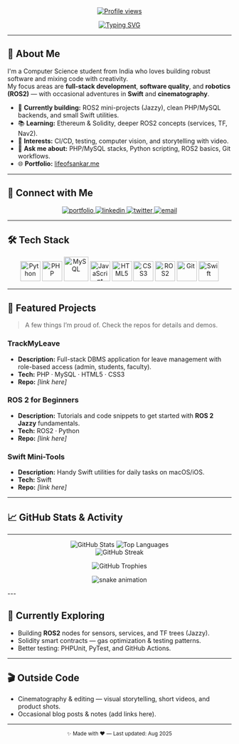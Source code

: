 <!-- Profile README for @lifeofsankar — polished & engaging -->

<div align="center">

<a href="https://lifeofsankar.me/" target="_blank">
  <img src="https://komarev.com/ghpvc/?username=lifeofsankar&style=for-the-badge&color=brightgreen" alt="Profile views"/>
</a>

<br/>

[![Typing SVG](https://readme-typing-svg.demolab.com?font=Fira+Code&weight=700&size=28&duration=3600&pause=900&color=22C55E&center=true&vCenter=true&width=800&lines=Hi+there%2C+I'm+Jai+Sankar+J+%F0%9F%91%8B;Software+Developer+%F0%9F%92%BB;Full-Stack+Engineer+⚙️;Robotics+(ROS2)+Enthusiast+🤖;Swift+Developer+🐦;Creative+Cinematographer+🎬)](https://git.io/typing-svg)

</div>

---

## 👋 About Me

I'm a Computer Science student from India who loves building robust software and mixing code with creativity.  
My focus areas are **full-stack development**, **software quality**, and **robotics (ROS2)** — with occasional adventures in **Swift** and **cinematography**.

- 🔭 **Currently building:** ROS2 mini-projects (Jazzy), clean PHP/MySQL backends, and small Swift utilities.  
- 📚 **Learning:** Ethereum & Solidity, deeper ROS2 concepts (services, TF, Nav2).  
- 🎯 **Interests:** CI/CD, testing, computer vision, and storytelling with video.  
- 💬 **Ask me about:** PHP/MySQL stacks, Python scripting, ROS2 basics, Git workflows.  
- 🌐 **Portfolio:** [lifeofsankar.me](https://lifeofsankar.me/)

---

## 🤝 Connect with Me

<p align="center">
  <a href="https://lifeofsankar.me/" target="_blank">
    <img src="https://img.shields.io/badge/Portfolio-Visit-22C55E?style=for-the-badge&logo=google-chrome&logoColor=white" alt="portfolio"/>
  </a>
  <a href="https://www.linkedin.com/in/lifeofsankar" target="_blank">
    <img src="https://img.shields.io/badge/LinkedIn-0A66C2?style=for-the-badge&logo=linkedin&logoColor=white" alt="linkedin"/>
  </a>
  <a href="https://twitter.com/lifeofsankar" target="_blank">
    <img src="https://img.shields.io/badge/Twitter-1DA1F2?style=for-the-badge&logo=x&logoColor=white" alt="twitter"/>
  </a>
  <a href="mailto:hello@lifeofsankar.me" target="_blank">
    <img src="https://img.shields.io/badge/Email-hello%40lifeofsankar.me-EA4335?style=for-the-badge&logo=gmail&logoColor=white" alt="email"/>
  </a>
</p>

---

## 🛠️ Tech Stack

<p align="center">
  <img src="https://cdn.jsdelivr.net/gh/devicons/devicon/icons/python/python-original.svg" width="45" alt="Python"/>
  <img src="https://cdn.jsdelivr.net/gh/devicons/devicon/icons/php/php-original.svg" width="45" alt="PHP"/>
  <img src="https://cdn.jsdelivr.net/gh/devicons/devicon/icons/mysql/mysql-original-wordmark.svg" width="55" alt="MySQL"/>
  <img src="https://cdn.jsdelivr.net/gh/devicons/devicon/icons/javascript/javascript-original.svg" width="45" alt="JavaScript"/>
  <img src="https://cdn.jsdelivr.net/gh/devicons/devicon/icons/html5/html5-original.svg" width="45" alt="HTML5"/>
  <img src="https://cdn.jsdelivr.net/gh/devicons/devicon/icons/css3/css3-original.svg" width="45" alt="CSS3"/>
  <img src="https://cdn.jsdelivr.net/gh/devicons/devicon/icons/ros/ros-original.svg" width="45" alt="ROS2"/>
  <img src="https://cdn.jsdelivr.net/gh/devicons/devicon/icons/git/git-original.svg" width="45" alt="Git"/>
  <img src="https://cdn.jsdelivr.net/gh/devicons/devicon/icons/swift/swift-original.svg" width="45" alt="Swift"/>
</p>

---

## 🚀 Featured Projects

> A few things I’m proud of. Check the repos for details and demos.

### **TrackMyLeave**
- **Description:** Full-stack DBMS application for leave management with role-based access (admin, students, faculty).  
- **Tech:** PHP · MySQL · HTML5 · CSS3  
- **Repo:** *[link here]*  

### **ROS 2 for Beginners**
- **Description:** Tutorials and code snippets to get started with **ROS 2 Jazzy** fundamentals.  
- **Tech:** ROS2 · Python  
- **Repo:** *[link here]*  

### **Swift Mini-Tools**
- **Description:** Handy Swift utilities for daily tasks on macOS/iOS.  
- **Tech:** Swift  
- **Repo:** *[link here]*  

---

## 📈 GitHub Stats & Activity
---
<p align="center">
<img src="https://github-readme-stats.vercel.app/api?username=lifeofsankar&show_icons=true&theme=tokyonight&hide_border=true&count_private=true" alt="GitHub Stats"/>
<img src="https://github-readme-stats.vercel.app/api/top-langs/?username=lifeofsankar&layout=compact&theme=tokyonight&hide_border=true" alt="Top Languages"/>
<br/>
<img src="https://streak-stats.demolab.com?user=lifeofsankar&theme=tokyonight&hide_border=true" alt="GitHub Streak"/>
</p>

<p align="center">
<img src="https://github-profile-trophy.vercel.app/?username=lifeofsankar&theme=tokyonight&column=7&margin-w=10&margin-h=10" alt="GitHub Trophies"/>
</p>

<!-- Contribution snake -->

<p align="center">
<img src="https://raw.githubusercontent.com/lifeofsankar/lifeofsankar/output/github-contribution-grid-snake.svg" alt="snake animation"/>
</p>
---

## 🧪 Currently Exploring
- Building **ROS2** nodes for sensors, services, and TF trees (Jazzy).  
- Solidity smart contracts — gas optimization & testing patterns.  
- Better testing: PHPUnit, PyTest, and GitHub Actions.  

---

## 🎬 Outside Code
- Cinematography & editing — visual storytelling, short videos, and product shots.  
- Occasional blog posts & notes (add links here).  

---

<p align="center">
  <sub>✨ Made with ❤️ — Last updated: Aug 2025</sub>
</p>

